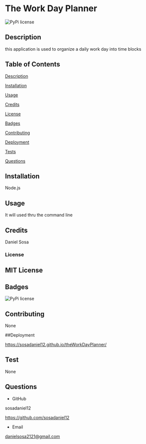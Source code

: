 # The Work Day Planner

![PyPi license](https://badgen.net/pypi/license/pip/)

## Description

this application is used to organize a daily work day into time blocks

## Table of Contents

[Description](#description)

[Installation](#installation)

[Usage](#usage)

[Credits](#credits)

[License](#license)

[Badges](#badges) 

[Contributing](#contributing)

[Deployment](#deployment)

[Tests](#tests)

[Questions](#questions)

## Installation

Node.js

## Usage

It will used thru the command line

## Credits

Daniel Sosa

### License

MIT License
---
## Badges

![PyPi license](https://badgen.net/pypi/license/pip/)

## Contributing 

None

##Deployment

https://sosadaniel12.github.io/theWorkDayPlanner/

## Test

None

## Questions

- GitHub

sosadaniel12

https://github.com/sosadaniel12

- Email

danielsosa2121@gmail.com
